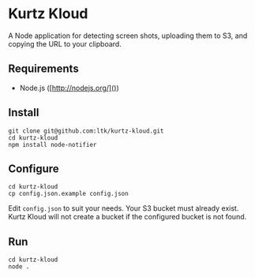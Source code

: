 # Kurtz Kloud

A Node application for detecting screen shots, uploading them to S3, and copying the URL to your clipboard.

## Requirements
- Node.js ([http://nodejs.org/]())

## Install
```
git clone git@github.com:ltk/kurtz-kloud.git
cd kurtz-kloud
npm install node-notifier
```

## Configure
```
cd kurtz-kloud
cp config.json.example config.json
```

Edit `config.json` to suit your needs. Your S3 bucket must already exist. Kurtz Kloud will not create a bucket if the configured bucket is not found.

## Run
```
cd kurtz-kloud
node .
```
